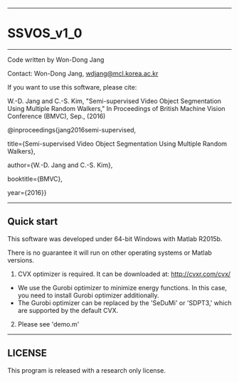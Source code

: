 --------------------------------------------------------------------------------
# SSVOS_v1_0
--------------------------------------------------------------------------------
Code written by Won-Dong Jang

Contact: Won-Dong Jang, wdjang@mcl.korea.ac.kr

If you want to use this software, please cite:

W.-D. Jang and C.-S. Kim, "Semi-supervised Video Object Segmentation Using Multiple Random Walkers," In Proceedings of British Machine Vision Conference (BMVC), Sep., (2016)

@inproceedings{jang2016semi-supervised,

 title={Semi-supervised Video Object Segmentation Using Multiple Random Walkers},
 
 author={W.-D. Jang and C.-S. Kim},
 
 booktitle={BMVC},
 
 year={2016}}
 

--------------------------------------------------------------------------------
Quick start
--------------------------------------------------------------------------------
This software was developed under 64-bit Windows with Matlab R2015b. 

There is no guarantee it will run on other operating systems or Matlab versions.

1. CVX optimizer is required. It can be downloaded at: http://cvxr.com/cvx/
 * We use the Gurobi optimizer to minimize energy functions. In this case, you need to install Gurobi optimizer additionally.
 * The Gurobi optimizer can be replaced by the 'SeDuMi' or 'SDPT3,' which are supported by the default CVX.
2. Please see 'demo.m'

--------------------------------------------------------------------------------
LICENSE
--------------------------------------------------------------------------------
This program is released with a research only license.

